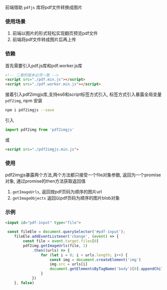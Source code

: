前端借助 `pdfjs` 库将pdf文件转换成图片

### 使用场景
1. 前端以图片的形式轻松实现翻页预览pdf文件
2. 前端将pdf文件转成图片后再上传

### 依赖
首先需要引入pdf.js库和pdf.worker.js库
```html
<!-- 二者的版本必须一致 -->
<script src="./pdf.min.js"></script>
<script src="./pdf.worker.min.js"></script>
```
接着引入pdf2imgjs库,支持es6和script标签方式引入, 标签方式引入暴露全局变量`pdf2img`,
npm 安装
```bash
npm i pdf2imgjs --save
```
引入
```js
import pdf2img from 'pdf2imgjs'
```
或
```html
<script src="./pdf2imgjs.min.js">
```

### 使用
pdf2imgjs暴露两个方法,两个方法都只接受一个file对象参数, 返回为一个promise对象, 通过promise的then方法获取返回值
1. `getImageUrls`, 返回按pdf页码为顺序的图片url
2. `getImageObjects` 返回以pdf页码为顺序的图片blob对象

### 示例
```html
<input id="pdf-input" type="file"> 
```
```js
 const fileEle = document.querySelector('#pdf-input');
    fileEle.addEventListener('change', (event) => {
        const file = event.target.files[0]
        pdf2img.getImageUrls(file, 1)
            .then((urls) => {
                for (let i = 0; i < urls.length; i++) {
                    const img = document.createElement('img')
                    img.src = urls[i]
                    document.getElementsByTagName('body')[0].appendChild(img)
                }
            })        
    }, false)
```








